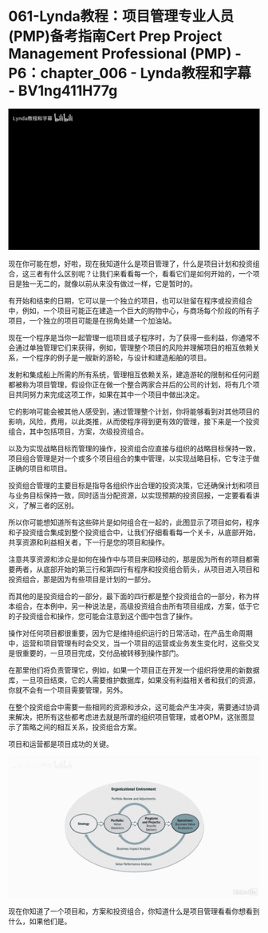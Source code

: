 # 061-Lynda教程：项目管理专业人员(PMP)备考指南Cert Prep Project Management Professional (PMP) - P6：chapter_006 - Lynda教程和字幕 - BV1ng411H77g

![](img/2563ca9142bda9e79eb3a3f4a47c5413_0.png)

现在你可能在想，好啦，现在我知道什么是项目管理了，什么是项目计划和投资组合，这三者有什么区别呢？让我们来看看每一个，看看它们是如何开始的，一个项目是独一无二的，就像以前从来没有做过一样，它是暂时的。

有开始和结束的日期，它可以是一个独立的项目，也可以驻留在程序或投资组合中，例如，一个项目可能正在建造一个巨大的购物中心，与商场每个阶段的所有子项目，一个独立的项目可能是在拐角处建一个加油站。

现在一个程序是当你一起管理一组项目或子程序时，为了获得一些利益，你通常不会通过单独管理它们来获得，例如，管理整个项目的风险并理解项目的相互依赖关系，一个程序的例子是一艘新的游轮，与设计和建造船舶的项目。

发射和集成船上所需的所有系统，管理相互依赖关系，建造游轮的限制和任何问题都被称为项目管理，假设你正在做一个整合两家合并后的公司的计划，将有几个项目共同努力来完成这项工作，如果在其中一个项目中做出决定。

它的影响可能会被其他人感受到，通过管理整个计划，你将能够看到对其他项目的影响，风险，费用，以此类推，从而使程序得到更有效的管理，接下来是一个投资组合，其中包括项目，方案，次级投资组合。

以及为实现战略目标而管理的操作，投资组合应直接与组织的战略目标保持一致，项目组合管理是对一个或多个项目组合的集中管理，以实现战略目标，它专注于做正确的项目和项目。

投资组合管理的主要目标是指导各组织作出合理的投资决策，它还确保计划和项目与业务目标保持一致，同时适当分配资源，以实现预期的投资回报，一定要看看讲义，了解三者的区别。

所以你可能想知道所有这些碎片是如何组合在一起的，此图显示了项目如何，程序和子投资组合集成到整个投资组合中，让我们仔细看看每一个关卡，从底部开始，共享资源和利益相关者，下一行是您的项目和操作。

注意共享资源和涉众是如何在操作中与项目来回移动的，那是因为所有的项目都需要两者，从底部开始的第三行和第四行有程序和投资组合箭头，从项目进入项目和投资组合，那是因为有些项目是计划的一部分。

而其他的是投资组合的一部分，最下面的四行都是整个投资组合的一部分，称为样本组合，在本例中，另一种说法是，高级投资组合由所有项目组成，方案，低于它的子投资组合和操作，您可能会注意到这个图中包含了操作。

操作对任何项目都很重要，因为它是维持组织运行的日常活动，在产品生命周期中，运营和项目管理有时会交叉，当一个项目的运营或业务发生变化时，这些交叉是很重要的，一旦项目完成，交付品被转移到操作部门。

在那里他们将负责管理它，例如，如果一个项目正在开发一个组织将使用的新数据库，一旦项目结束，它的人需要维护数据库，如果没有利益相关者和我们的资源，你就不会有一个项目需要管理，另外。

在整个投资组合中需要一些相同的资源和涉众，这可能会产生冲突，需要通过协调来解决，把所有这些都考虑进去就是所谓的组织项目管理，或者OPM，这张图显示了策略之间的相互关系，投资组合方案。

项目和运营都是项目成功的关键。

![](img/2563ca9142bda9e79eb3a3f4a47c5413_2.png)

现在你知道了一个项目和，方案和投资组合，你知道什么是项目管理看看你想看到什么，如果他们是。